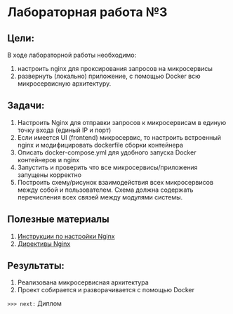 <h1>Лабораторная работа №3</h1>

## Цели: 
В ходе лабораторной работы необходимо:
1. настроить nginx для проксирования запросов на микросервисы
2. развернуть (локально) приложение, с помощью Docker всю микросервисную архитектуру.


## Задачи:
1. Настроить Nginx для отправки запросов к микросервисам в единую точку входа (единый IP и порт)
2. Если имеется UI (frontend) микросервис, то настроить встроенный nginx и модифицировать dockerfile сборки контейнера
3. Описать docker-compose.yml для удобного запуска Docker контейнеров и nginx
4. Запустить и проверить что все микросервисы/приложения запущены корректно
5. Построить схему/рисунок взаимодействия всех микросервисов между собой и пользователем. Схема должна содержать перечисления всех связей между модулями системы.

## Полезные материалы

1. [Инструкции по настройки Nginx](./nginx/nginx.md)
2. [Директивы Nginx](https://nginx.org/ru/docs/http/ngx_http_core_module.html)
   

## Результаты:
1. Реализована микросервисная архитектура
2. Проект собирается и разворачивается с помощью Docker


`>>> next:` Диплом 